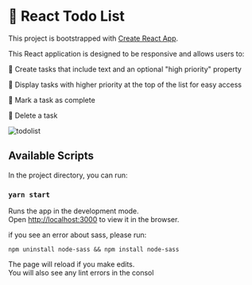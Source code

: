 # :candy: React Todo List 

This project is bootstrapped with [Create React App](https://github.com/facebook/create-react-app).

This React application is designed to be responsive and allows users to:

:candy:  Create tasks that include text and an optional "high priority" property

:candy:  Display tasks with higher priority at the top of the list for easy access

:candy:  Mark a task as complete

:candy:  Delete a task

![todolist](https://user-images.githubusercontent.com/59236081/222275560-504bcf41-0384-43ec-8c7e-f46ce0312443.png)


## Available Scripts

In the project directory, you can run:

### `yarn start`

Runs the app in the development mode.\
Open [http://localhost:3000](http://localhost:3000) to view it in the browser.

if you see an error about sass, please run:
```
npm uninstall node-sass && npm install node-sass
```

The page will reload if you make edits.\
You will also see any lint errors in the consol



